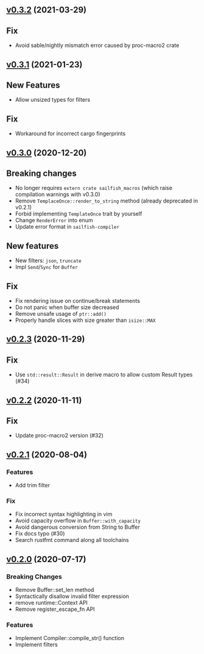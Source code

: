 <a name="v0.3.2"></a>
## [v0.3.2](https://github.com/Kogia-sima/sailfish/compare/v0.3.1...v0.3.2) (2021-03-29)

## Fix

* Avoid sable/nightly mismatch error caused by proc-macro2 crate 

<a name="v0.3.1"></a>
## [v0.3.1](https://github.com/Kogia-sima/sailfish/compare/v0.3.0...v0.3.1) (2021-01-23)

## New Features

* Allow unsized types for filters

## Fix

* Workaround for incorrect cargo fingerprints

<a name="v0.3.0"></a>
## [v0.3.0](https://github.com/Kogia-sima/sailfish/compare/v0.2.2...v0.3.0) (2020-12-20)

## Breaking changes

* No longer requires `extern crate sailfish_macros` (which raise compilation warnings with v0.3.0)
* Remove `TemplaceOnce::render_to_string` method (already deprecated in v0.2.1)
* Forbid implementing `TemplateOnce` trait by yourself
* Change `RenderError` into enum
* Update error format in `sailfish-compiler`

## New features

* New filters: `json`, `truncate`
* Impl `Send`/`Sync` for `Buffer`

## Fix

* Fix rendering issue on continue/break statements
* Do not panic when buffer size decreased
* Remove unsafe usage of `ptr::add()`
* Properly handle slices with size greater than `isize::MAX`

<a name="v0.2.3"></a>
## [v0.2.3](https://github.com/Kogia-sima/sailfish/compare/v0.2.2...v0.2.3) (2020-11-29)

## Fix

* Use `std::result::Result` in derive macro to allow custom Result types (#34)

<a name="v0.2.2"></a>
## [v0.2.2](https://github.com/Kogia-sima/sailfish/compare/v0.2.1...v0.2.2) (2020-11-11)

## Fix

* Update proc-macro2 version (#32)

<a name="v0.2.1"></a>
## [v0.2.1](https://github.com/Kogia-sima/sailfish/compare/v0.2.0...v0.2.1) (2020-08-04)

### Features

* Add trim filter

### Fix

* Fix incorrect syntax highlighting in vim
* Avoid capacity overflow in `Buffer::with_capacity`
* Avoid dangerous conversion from String to Buffer
* Fix docs typo (#30)
* Search rustfmt command along all toolchains

<a name="v0.2.0"></a>
## [v0.2.0](https://github.com/Kogia-sima/sailfish/compare/v0.1.3...v0.2.0) (2020-07-17)

### Breaking Changes

* Remove Buffer::set_len method
* Syntactically disallow invalid filter expression
* remove runtime::Context API
* Remove register_escape_fn API

### Features

* Implement Compiler::compile_str() function
* Implement filters
